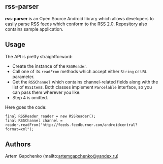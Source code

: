 ## rss-parser

**rss-parser** is an Open Source Android library which allows developers to easily parse RSS feeds which conform to the RSS 2.0.
Repository also contains sample application.

## Usage
The API is pretty straightforward:

* Create the instance of the `RSSReader`.
* Call one of its `readFrom` methods which accept either `String` or `URL` parameter.
* Get the `RSSChannel` which contains channel-related fields along with the list of `RSSItem`s. Both classes implement `Parcelable` interface, so you can pass them wherever you like.
* Step 4 is omitted.

Here goes the code:

    final RSSReader reader = new RSSReader();
    final RSSChannel channel = reader.readFrom("http://feeds.feedburner.com/androidcentral?format=xml");

## Authors

Artem Gapchenko (mailto:artemgapchenko@yandex.ru)